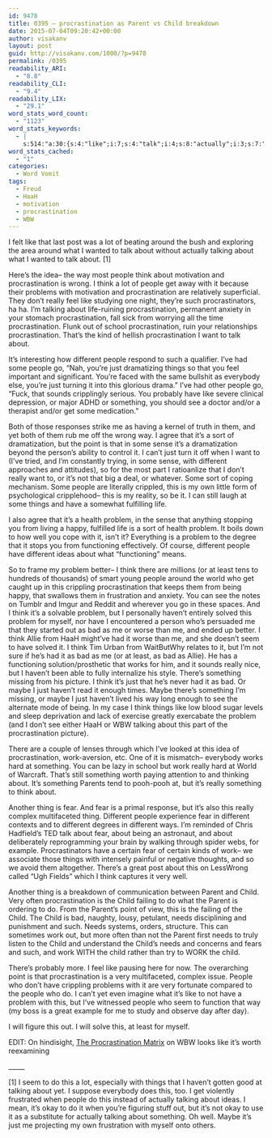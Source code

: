 ```yaml
---
id: 9478
title: 0395 – procrastination as Parent vs Child breakdown
date: 2015-07-04T09:20:42+00:00
author: visakanv
layout: post
guid: http://visakanv.com/1000/?p=9478
permalink: /0395
readability_ARI:
  - "8.8"
readability_CLI:
  - "9.4"
readability_LIX:
  - "29.1"
word_stats_word_count:
  - "1123"
word_stats_keywords:
  - |
    s:514:"a:30:{s:4:"like";i:7;s:4:"talk";i:4;s:8:"actually";i:3;s:7:"talking";i:6;s:6:"people";i:13;s:5:"think";i:10;s:15:"procrastination";i:14;s:6:"really";i:6;s:4:"feel";i:3;s:4:"life";i:3;s:4:"want";i:3;s:9:"different";i:8;s:4:"just";i:7;s:6:"things";i:5;s:4:"sort";i:3;s:5:"point";i:3;s:5:"sense";i:3;s:7:"problem";i:8;s:4:"well";i:3;s:11:"functioning";i:3;s:5:"least";i:3;s:4:"seem";i:3;s:7:"there's";i:4;s:5:"maybe";i:4;s:4:"work";i:6;s:5:"thing";i:3;s:4:"fear";i:5;s:6:"parent";i:3;s:5:"child";i:7;s:5:"needs";i:4;}";
word_stats_cached:
  - "1"
categories:
  - Word Vomit
tags:
  - Freud
  - HaaH
  - motivation
  - procrastination
  - WBW
---
```

I felt like that last post was a lot of beating around the bush and exploring the area around what I wanted to talk about without actually talking about what I wanted to talk about. [1]

Here&#8217;s the idea– the way most people think about motivation and procrastination is wrong. I think a lot of people get away with it because their problems with motivation and procrastination are relatively superficial. They don&#8217;t really feel like studying one night, they&#8217;re such procrastinators, ha ha. I&#8217;m talking about life-ruining procrastination, permanent anxiety in your stomach procrastination, fall sick from worrying all the time procrastination. Flunk out of school procrastination, ruin your relationships procrastination. That&#8217;s the kind of hellish procrastination I want to talk about.

It&#8217;s interesting how different people respond to such a qualifier. I&#8217;ve had some people go, &#8220;Nah, you&#8217;re just dramatizing things so that you feel important and significant. You&#8217;re faced with the same bullshit as everybody else, you&#8217;re just turning it into this glorious drama.&#8221; I&#8217;ve had other people go, &#8220;Fuck, that sounds cripplingly serious. You probably have like severe clinical depression, or major ADHD or something, you should see a doctor and/or a therapist and/or get some medication.&#8221;

Both of those responses strike me as having a kernel of truth in them, and yet both of them rub me off the wrong way. I agree that it&#8217;s a sort of dramatization, but the point is that in some sense it&#8217;s a dramatization beyond the person&#8217;s ability to control it. I can&#8217;t just turn it off when I want to (I&#8217;ve tried, and I&#8217;m constantly trying, in some sense, with different approaches and attitudes), so for the most part I ratioanlize that I don&#8217;t really want to, or it&#8217;s not that big a deal, or whatever. Some sort of coping mechanism. Some people are literally crippled, this is my own little form of psychological cripplehood– this is my reality, so be it. I can still laugh at some things and have a somewhat fulfilling life.

I also agree that it&#8217;s a health problem, in the sense that anything stopping you from living a happy, fulfilled life is a sort of health problem. It boils down to how well you cope with it, isn&#8217;t it? Everything is a problem to the degree that it stops you from functioning effectively. Of course, different people have different ideas about what &#8220;functioning&#8221; means.

So to frame my problem better– I think there are millions (or at least tens to hundreds of thousands) of smart young people around the world who get caught up in this crippling procrastination that keeps them from being happy, that swallows them in frustration and anxiety. You can see the notes on Tumblr and Imgur and Reddit and wherever you go in these spaces. And I think it&#8217;s a solvable problem, but I personally haven&#8217;t entirely solved this problem for myself, nor have I encountered a person who&#8217;s persuaded me that they started out as bad as me or worse than me, and ended up better. I think Allie from HaaH might&#8217;ve had it worse than me, and she doesn&#8217;t seem to have solved it. I think Tim Urban from WaitButWhy relates to it, but I&#8217;m not sure if he&#8217;s had it as bad as me (or at least, as bad as Allie). He has a functioning solution/prosthetic that works for him, and it sounds really nice, but I haven&#8217;t been able to fully internalize his style. There&#8217;s something missing from his picture. I think it&#8217;s just that he&#8217;s never had it as bad. Or maybe I just haven&#8217;t read it enough times. Maybe there&#8217;s something I&#8217;m missing, or maybe I just haven&#8217;t lived his way long enough to see the alternate mode of being. In my case I think things like low blood sugar levels and sleep deprivation and lack of exercise greatly exercabate the problem (and I don&#8217;t see either HaaH or WBW talking about this part of the procrastination picture).

There are a couple of lenses through which I&#8217;ve looked at this idea of procrastination, work-aversion, etc. One of it is mismatch– everybody works hard at something. You can be lazy in school but work really hard at World of Warcraft. That&#8217;s still something worth paying attention to and thinking about. It&#8217;s something Parents tend to pooh-pooh at, but it&#8217;s really something to think about.

Another thing is fear. And fear is a primal response, but it&#8217;s also this really complex multifaceted thing. Different people experience fear in different contexts and to different degrees in different ways. I&#8217;m reminded of Chris Hadfield&#8217;s TED talk about fear, about being an astronaut, and about deliberately reprogramming your brain by walking through spider webs, for example. Procrastinators have a certain fear of certain kinds of work– we associate those things with intensely painful or negative thoughts, and so we avoid them altogether. There&#8217;s a great post about this on LessWrong called &#8220;Ugh Fields&#8221; which I think captures it very well.

Another thing is a breakdown of communication between Parent and Child. Very often procrastination is the Child failing to do what the Parent is ordering to do. From the Parent&#8217;s point of view, this is the failing of the Child. The Child is bad, naughty, lousy, petulant, needs disciplining and punishment and such. Needs systems, orders, structure. This can sometimes work out, but more often than not the Parent first needs to truly listen to the Child and understand the Child&#8217;s needs and concerns and fears and such, and work WITH the child rather than try to WORK the child.

There&#8217;s probably more. I feel like pausing here for now. The overarching point is that procrastination is a very multifaceted, complex issue. People who don&#8217;t have crippling problems with it are very fortunate compared to the people who do. I can&#8217;t yet even imagine what it&#8217;s like to not have a problem with this, but I&#8217;ve witnessed people who seem to function that way (my boss is a great example for me to study and observe day after day).

I will figure this out. I will solve this, at least for myself.

EDIT: On hindisight, [The Procrastination Matrix](http://waitbutwhy.com/2015/03/procrastination-matrix.html) on WBW looks like it&#8217;s worth reexamining

\_____

[1] I seem to do this a lot, especially with things that I haven&#8217;t gotten good at talking about yet. I suppose everybody does this, too. I get violently frustrated when people do this instead of actually talking about ideas. I mean, it&#8217;s okay to do it when you&#8217;re figuring stuff out, but it&#8217;s not okay to use it as a substitute for actually talking about something. Oh well. Maybe it&#8217;s just me projecting my own frustration with myself onto others.